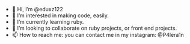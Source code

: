 - 👋 Hi, I’m @eduxz122
- 👀 I’m interested in making code, easily.
- 🌱 I’m currently learning ruby.
- 💞️ I’m looking to collaborate on ruby projects, or front end projects.
- 📫 How to reach me: you can contact me in my instagram: @P4lera1n

<!---
eduxz122/eduxz122 is a ✨ special ✨ repository because its `README.md` (this file) appears on your GitHub profile.
You can click the Preview link to take a look at your changes.
--->
